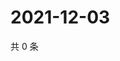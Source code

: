 # 2021-12-03

共 0 条

<!-- BEGIN WEIBO -->
<!-- 最后更新时间 Fri Dec 03 2021 12:19:29 GMT+0800 (China Standard Time) -->

<!-- END WEIBO -->
